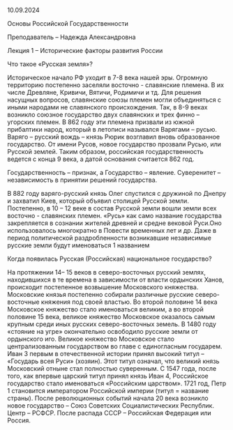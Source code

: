 ﻿10\.09.2024

Основы Российской Государственности 

Преподаватель – Надежда Александровна 

Лекция 1 – Исторические факторы развития России

Что такое «Русская земля»?

Историческое начало РФ уходит в 7-8 века нашей эры. Огромную территорию постепенно заселяли восточно - славянские племена. В их числе Древляне, Кривичи, Вятичи, Родимичи и тд. Для решения насущных вопросов, славянские союзы племен могли объединяться с иными народами не славянского происхождения. Так, в 8-9 веках возникло союзное государство двух славянских и трех финно – угорских племен. В 862 году эти племена призвали из южной прибалтики народ, который в летописи назывался Варягами – русью. Варяго – русский вождь – князь Рюрик возглавил вновь образованное государство. От имени Русов, новое государство прозвали Русью, или Русской землей. Таким образом, российская государственность ведется с конца 9 века, а датой основания считается 862 год.

Государственность – признак, а Государство – явление. Суверенитет – независимость в принятии решений государства. 

В 882 году варяго-русский князь Олег спустился с дружиной по Днепру и захватил Киев, который объявил столицей Русской земли. Постепенно, в 10 – 12 веке в состав Русской земли вошли земли всех восточно - славянских племен. «Русь» как само название государства закрепляется в сознании жителей древней и средне вековой Руси.Оно использовалось многократно в Повести временных лет и др. Даже в период политической раздробленности возникавшие независимые русские земли будут именоваться 1 названием

Когда появилась Русская (Российская) национальное государство?

На протяжении 14– 15 веков в северо-восточных русский землях, находившихся в те времена в зависимости от власти ордынских Ханов, происходит постепенное возвышение Московского княжества. Московские князья постепенно собирали различные русские северо-восточные княжения под своей властью. Во второй половине 14 века Московское княжество стало именоваться великим, а во второй половине 15 века, великое княжество Московское оказалось самым крупным среди иных русских северо-восточных земель. В 1480 году «стояние на угре» окончательно освободило русские земли от ордынского иго. Великое княжество Московское стало централизованным государством во главе с единогласным государем. Иван 3 первым в отечественной истории принял высокий титул – «Государь всея Руси» (хозяин). Этот титул означал, что великий князь Московский отныне стал полностью суверенным. С 1547 года, после того, как впервые царский титул принял князь Иван 4, Российское государство стало именоваться «Российским царством». 1721 год, Петр 1 становится императором Российской империи (титул = название страны). После революционных событий начала 20 века возникло новое государство – Союз Советских Социалистических Республик. Центр – РСФСР. После распада СССР – Российская Федерация или Россия. 

